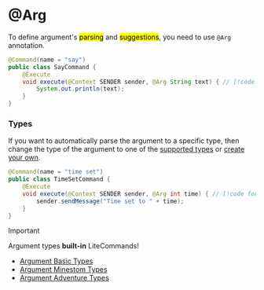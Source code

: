 # @Arg

To define argument's <mark>parsing</mark> and <mark>suggestions</mark>, you need to use `@Arg` annotation.

```java {4}
@Command(name = "say")
public class SayCommand {
    @Execute
    void execute(@Context SENDER sender, @Arg String text) { // [!code focus]
        System.out.println(text);
    }
}
```

### Types

If you want to automatically parse the argument to a specific type,
then change the type of the argument to one of the [supported types](arg/java-types) or [create your own](arg/arg-custom.md).


```java {4}
@Command(name = "time set")
public class TimeSetCommand {
    @Execute
    void execute(@Context SENDER sender, @Arg int time) { // [!code focus]
        sender.sendMessage("Time set to " + time);
    }
}
```

> [!IMPORTANT]
> Argument types **built-in** LiteCommands!
> -   [Argument Basic Types](arg/java-types) 
> -   [Argument Minestom Types](arg/minestom-types) 
> -   [Argument Adventure Types](arg/adventure-types) 

